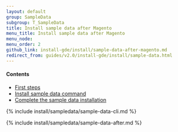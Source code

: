 ```yaml
---
layout: default
group: SampleData
subgroup: T_SampleData
title: Install sample data after Magento
menu_title: Install sample data after Magento
menu_node: 
menu_order: 2
github_link: install-gde/install/sample-data-after-magento.md
redirect_from: guides/v2.0/install-gde/install/sample-data.html
---
```


#### Contents
*	<a href="#install sample-cli-first">First steps</a>
*	<a href="#install-sample-cli-run">Install sample data command</a>
*	<a href="#sample-next-steps">Complete the sample data installation</a>

{% include install/sampledata/sample-data-cli.md %}

{% include install/sampledata/sample-data-after.md %}